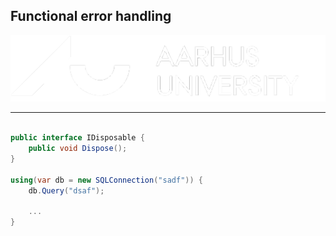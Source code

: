 <!-- .slide: data-background="#003d73" -->
## Functional error handling 

![AU Logo](./../img/aulogo_uk_var2_white.png "AU Logo") <!-- .element style="width: 200px; position: fixed; bottom: 50px; left: 50px" -->

---

```csharp

public interface IDisposable {
    public void Dispose();
}

using(var db = new SQLConnection("sadf")) {
    db.Query("dsaf");

    ...
}


```